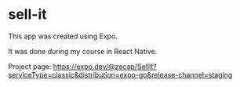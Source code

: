 # sell-it

This app was created using Expo.

It was done during my course in React Native.

Project page: https://expo.dev/@zecap/SellIt?serviceType=classic&distribution=expo-go&release-channel=staging